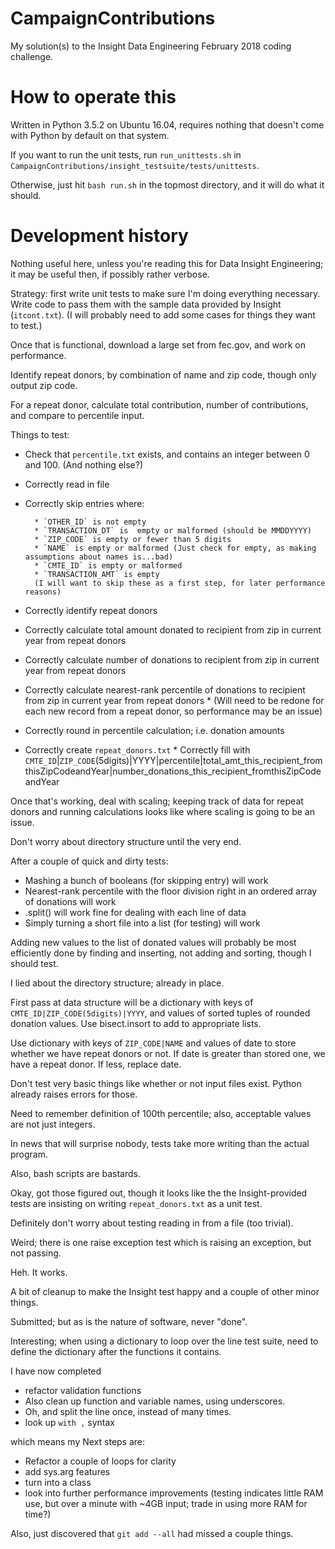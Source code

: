 # CampaignContributions
My solution(s) to the Insight Data Engineering February 2018 coding challenge.



# How to operate this

Written in Python 3.5.2 on Ubuntu 16.04, requires nothing that doesn't come with Python by default on that system.

If you want to run the unit tests, run `run_unittests.sh` in `CampaignContributions/insight_testsuite/tests/unittests`.

Otherwise, just hit `bash run.sh` in the topmost directory, and it will do what it should.



# Development history

Nothing useful here, unless you're reading this for Data Insight Engineering; it may be useful then, if possibly rather verbose.


Strategy: first write unit tests to make sure I'm doing everything necessary.
Write code to pass them with the sample data provided by Insight (`itcont.txt`).
(I will probably need to add some cases for things they want to test.)

Once that is functional, download a large set from fec.gov, and work on performance.

Identify repeat donors, by combination of name and zip code, though only output zip code.

For a repeat donor, calculate total contribution, number of contributions, and compare to percentile input.

Things to test:
* Check that `percentile.txt` exists, and contains an integer between 0 and 100. (And nothing else?)
* Correctly read in file
* Correctly skip entries where:

        * `OTHER_ID` is not empty
        * `TRANSACTION_DT` is  empty or malformed (should be MMDDYYYY)
        * `ZIP_CODE` is empty or fewer than 5 digits
        * `NAME` is empty or malformed (Just check for empty, as making assumptions about names is...bad)
        * `CMTE_ID` is empty or malformed
        * `TRANSACTION_AMT` is empty
        (I will want to skip these as a first step, for later performance reasons)

* Correctly identify repeat donors
* Correctly calculate total amount donated to recipient from zip in current year from repeat donors
* Correctly calculate number of donations to recipient from zip in current year from repeat donors
* Correctly calculate nearest-rank percentile of donations to recipient from zip in current year from repeat donors
        * (Will need to be redone for each new record from a repeat donor, so performance may be an issue)
* Correctly round in percentile calculation; i.e. donation amounts
* Correctly create `repeat_donors.txt`
        * Correctly fill with `CMTE_ID`|`ZIP_CODE`(5digits)|YYYY|percentile|total_amt_this_recipient_fromthisZipCodeandYear|number_donations_this_recipient_fromthisZipCodeandYear


Once that's working, deal with scaling; keeping track of data for repeat donors and running calculations looks like where scaling is going to be an issue.

Don't worry about directory structure until the very end.

After a couple of quick and dirty tests:
* Mashing a bunch of booleans (for skipping entry) will work
* Nearest-rank percentile with the floor division right in an ordered array of donations will work
* .split() will work fine for dealing with each line of data
* Simply turning a short file into a list (for testing) will work

Adding new values to the list of donated values will probably be most efficiently done by finding and inserting, not adding and sorting, though I should test.

I lied about the directory structure; already in place.

First pass at data structure will be a dictionary with keys of `CMTE_ID|ZIP_CODE(5digits)|YYYY`, and values of sorted tuples of rounded donation values.
Use bisect.insort to add to appropriate lists.

Use dictionary with keys of `ZIP_CODE|NAME` and values of date to store whether we have repeat donors or not. If date is greater than stored one, we have a repeat donor. If less, replace date.

Don't test very basic things like whether or not input files exist. Python already raises errors for those.

Need to remember definition of 100th percentile; also, acceptable values are not just integers.

In news that will surprise nobody, tests take more writing than the actual program.

Also, bash scripts are bastards.

Okay, got those figured out, though it looks like the the Insight-provided tests are insisting on writing `repeat_donors.txt` as a unit test.

Definitely don't worry about testing reading in from a file (too trivial).

Weird; there is one raise exception test which is raising an exception, but not passing.

Heh. It works.

A bit of cleanup to make the Insight test happy and a couple of other minor things.

Submitted; but as is the nature of software, never "done".



Interesting; when using a dictionary to loop over the line test suite, need to define the dictionary after the functions it contains.

I have now completed 

* refactor validation functions
* Also clean up function and variable names, using underscores.
* Oh, and split the line once, instead of many times.
* look up `with ,` syntax

which means my Next steps are:

* Refactor a couple of loops for clarity
* add sys.arg features
* turn into a class
* look into further performance improvements (testing indicates little RAM use, but over a minute with ~4GB input;
     trade in using more RAM for time?)

Also, just discovered that `git add --all` had missed a couple things.

